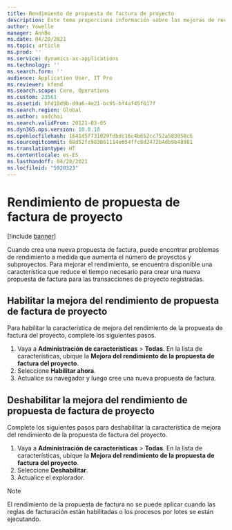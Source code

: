 ```yaml
---
title: Rendimiento de propuesta de factura de proyecto
description: Este tema proporciona información sobre las mejoras de rendimiento de las propuestas de factura del proyecto.
author: Yowelle
manager: AnnBe
ms.date: 04/20/2021
ms.topic: article
ms.prod: ''
ms.service: dynamics-ax-applications
ms.technology: ''
ms.search.form: ''
audience: Application User, IT Pro
ms.reviewer: kfend
ms.search.scope: Core, Operations
ms.custom: 23561
ms.assetid: bfd18d9b-d9a6-4e21-bc95-bf4af45f617f
ms.search.region: Global
ms.author: andchoi
ms.search.validFrom: 20121-03-05
ms.dyn365.ops.version: 10.0.18
ms.openlocfilehash: 1641d5f731029fdbdc16c4b652cc752a583058c6
ms.sourcegitcommit: 68d52fc983861114e654ffc8d2472b4db9b48981
ms.translationtype: HT
ms.contentlocale: es-ES
ms.lasthandoff: 04/20/2021
ms.locfileid: "5920323"
---
```

# <a name="project-invoice-proposal-performance"></a>Rendimiento de propuesta de factura de proyecto

[!include [banner](../includes/banner.md)]

Cuando crea una nueva propuesta de factura, puede encontrar problemas de rendimiento a medida que aumenta el número de proyectos y subproyectos. Para mejorar el rendimiento, se encuentra disponible una característica que reduce el tiempo necesario para crear una nueva propuesta de factura para las transacciones de proyecto registradas.

## <a name="enable-project-invoice-proposal-performance-enhancement"></a>Habilitar la mejora del rendimiento de propuesta de factura de proyecto
Para habilitar la característica de mejora del rendimiento de la propuesta de factura del proyecto, complete los siguientes pasos.

1.  Vaya a **Administración de características** > **Todas**. En la lista de características, ubique la **Mejora del rendimiento de la propuesta de factura del proyecto**.
2.  Seleccione **Habilitar ahora**.
3.  Actualice su navegador y luego cree una nueva propuesta de factura.

## <a name="turn-off-project-invoice-proposal-performance-enhancement"></a>Deshabilitar la mejora del rendimiento de propuesta de factura de proyecto
Complete los siguientes pasos para deshabilitar la característica de mejora del rendimiento de la propuesta de factura del proyecto.

1.  Vaya a **Administración de características** > **Todas**. En la lista de características, ubique la **Mejora del rendimiento de la propuesta de factura del proyecto**.
2.  Seleccione **Deshabilitar**.
3.  Actualice el explorador.

> [!NOTE]
> El rendimiento de la propuesta de factura no se puede aplicar cuando las reglas de facturación están habilitadas o los procesos por lotes se están ejecutando.
